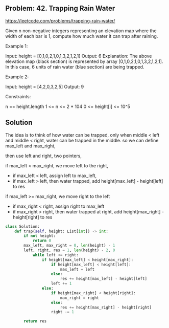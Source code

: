 ## Problem: 42. Trapping Rain Water

https://leetcode.com/problems/trapping-rain-water/

Given n non-negative integers representing an elevation map where the width of each bar is 1, compute how much water it can trap after raining.

 
Example 1:

Input: height = [0,1,0,2,1,0,1,3,2,1,2,1]
Output: 6
Explanation: The above elevation map (black section) is represented by array [0,1,0,2,1,0,1,3,2,1,2,1]. In this case, 6 units of rain water (blue section) are being trapped.

Example 2:

Input: height = [4,2,0,3,2,5]
Output: 9
 

 Constraints:

 n == height.length
 1 <= n <= 2 * 104
 0 <= height[i] <= 10^5


## Solution

The idea is to think of how water can be trapped, only when middle < left and middle < right, water can be trapped in the middle. so we can define max_left and max_right, 

then use left and right, two pointers, 

if max_left < max_right, we move left to the right, 
- if max_left < left, assign left to max_left, 
- if max_left > left, then water trapped, add height[max_left] - height[left] to res

if max_left >= max_right, we move right to the left
- if max_right < right, assign right to max_left 
- if max_right > right, then water trapped at right, add height[max_right] - height[right] to res

```python
class Solution:
    def trap(self, height: List[int]) -> int:
        if not height:
            return 0
        max_left, max_right = 0, len(height) - 1
        left, right, res = 1, len(height) - 2, 0
            while left <= right:
                if height[max_left] < height[max_right]:
                    if height[max_left] < height[left]:
                        max_left = left
                    else:
                        res += height[max_left] - height[left]
                    left += 1
                else:
                    if height[max_right] < height[right]:
                        max_right = right
                    else:
                        res += height[max_right] - height[right]
                    right -= 1

        return res

```

